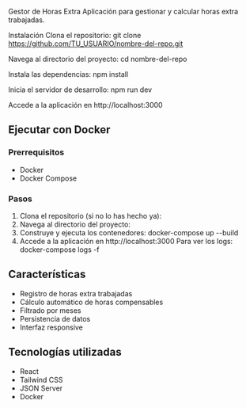 Gestor de Horas Extra
Aplicación para gestionar y calcular horas extra trabajadas.

Instalación
Clona el repositorio:
git clone https://github.com/TU_USUARIO/nombre-del-repo.git

Navega al directorio del proyecto:
cd nombre-del-repo

Instala las dependencias:
npm install

Inicia el servidor de desarrollo:
npm run dev

Accede a la aplicación en http://localhost:3000

## Ejecutar con Docker

### Prerrequisitos
- Docker
- Docker Compose

### Pasos
1. Clona el repositorio (si no lo has hecho ya):
2. Navega al directorio del proyecto:
3. Construye y ejecuta los contenedores: docker-compose up --build
4. Accede a la aplicación en http://localhost:3000
Para ver los logs: docker-compose logs -f



## Características
- Registro de horas extra trabajadas
- Cálculo automático de horas compensables
- Filtrado por meses
- Persistencia de datos
- Interfaz responsive

## Tecnologías utilizadas
- React
- Tailwind CSS
- JSON Server
- Docker